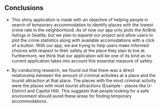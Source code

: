 ## Conclusions

- This shiny application is made with an objective of helping people in search of temporary accommodation to identify places with the lowest crime rate in the neighborhood. As of now our app only plots the AirBnb listings in Seattle, but we plan to expand our project and allow users to plot the crime statistics along with available accomodations with a click of a button. With our app, we are trying to help users make informed choices with respect to their safety at the place they plan to live at. Furthermore, we think that our application will be one of its kind as no current application takes into account this essential measure of safety.

- By conducting research, we found out that there was a direct relationship between the amount of criminal activities at a place and the tourist attraction at that place. The places with the most criminal activity were the places with most tourist attractions (Example - places like U-District and Capitol Hill). This suggests that people looking for a safe environment should avoid these areas for finding temporary accommodations.
